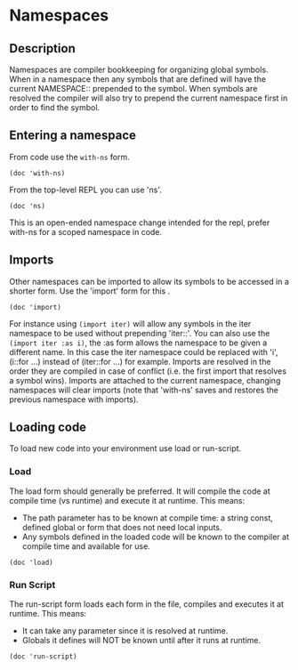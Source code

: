 # Namespaces

## Description

Namespaces are compiler bookkeeping for organizing global symbols.  When in a namespace then any symbols that are defined will have the current NAMESPACE:: prepended to the symbol.  When symbols are resolved the compiler will also try to prepend the current namespace first in order to find the symbol.

## Entering a namespace

From code use the `with-ns` form.

```slosh
(doc 'with-ns)
```

From the top-level REPL you can use 'ns'.
```slosh
(doc 'ns)
```

This is an open-ended namespace change intended for the repl, prefer with-ns for a scoped namespace in code.

## Imports

Other namespaces can be imported to allow its symbols to be accessed in a shorter form.  Use the 'import' form for this .
```slosh
(doc 'import)
```
For instance using ```(import iter)``` will allow any symbols in the iter namespace to be used without prepending 'iter::'.  You can also use the ```(import iter :as i)```, the :as form allows the namespace to be given a different name.  In this case the iter namespace could be replaced with 'i', (i::for ...) instead of (iter::for ...) for example.  Imports are resolved in the order they are compiled in case of conflict (i.e. the first import that resolves a symbol wins).  Imports are attached to the current namespace, changing namespaces will clear imports (note that 'with-ns' saves and restores the previous namespace with imports).

## Loading code

To load new code into your environment use load or run-script.

### Load

The load form should generally be preferred.  It will compile the code at compile time (vs runtime) and execute it at runtime.  This means:
- The path parameter has to be known at compile time: a string const, defined global or form that does not need local inputs.
- Any symbols defined in the loaded code will be known to the compiler at compile time and available for use.

```slosh
(doc 'load)
```

### Run Script
The run-script form loads each form in the file, compiles and executes it at runtime.  This means:
- It can take any parameter since it is resolved at runtime.
- Globals it defines will NOT be known until after it runs at runtime.

```slosh
(doc 'run-script)
```
